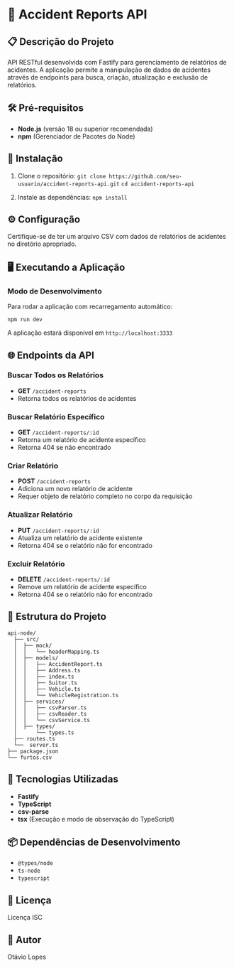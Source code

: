 # 🚨 Accident Reports API

## 📋 Descrição do Projeto

API RESTful desenvolvida com Fastify para gerenciamento de relatórios de acidentes. A aplicação permite a manipulação de dados de acidentes através de endpoints para busca, criação, atualização e exclusão de relatórios.

## 🛠️ Pré-requisitos

- **Node.js** (versão 18 ou superior recomendada)
- **npm** (Gerenciador de Pacotes do Node)

## 🚀 Instalação

1. Clone o repositório:
  `git clone https://github.com/seu-usuario/accident-reports-api.git`
  `cd accident-reports-api`

2. Instale as dependências:
  `npm install`

## ⚙️ Configuração

Certifique-se de ter um arquivo CSV com dados de relatórios de acidentes no diretório apropriado.

## 🖥️ Executando a Aplicação

### Modo de Desenvolvimento

Para rodar a aplicação com recarregamento automático:

`npm run dev`

A aplicação estará disponível em `http://localhost:3333`

## 🌐 Endpoints da API

### Buscar Todos os Relatórios
- **GET** `/accident-reports`
 - Retorna todos os relatórios de acidentes

### Buscar Relatório Específico
- **GET** `/accident-reports/:id`
 - Retorna um relatório de acidente específico
 - Retorna 404 se não encontrado

### Criar Relatório
- **POST** `/accident-reports`
 - Adiciona um novo relatório de acidente
 - Requer objeto de relatório completo no corpo da requisição

### Atualizar Relatório
- **PUT** `/accident-reports/:id`
 - Atualiza um relatório de acidente existente
 - Retorna 404 se o relatório não for encontrado

### Excluir Relatório
- **DELETE** `/accident-reports/:id`
 - Remove um relatório de acidente específico
 - Retorna 404 se o relatório não for encontrado

## 📂 Estrutura do Projeto
    api-node/
      ├── src/
      │  ├── mock/
      │  │   └── headerMapping.ts
      │  ├── models/
      │  │   ├── AccidentReport.ts
      │  │   ├── Address.ts
      │  │   ├── index.ts
      │  │   ├── Suitor.ts
      │  │   ├── Vehicle.ts
      │  │   └── VehicleRegistration.ts
      │  ├── services/
      │  │   ├── csvParser.ts
      │  │   ├── csvReader.ts
      │  │   └── csvService.ts
      │  ├── types/
      │      └── types.ts
      ├── routes.ts
      └──  server.ts
    ├── package.json
    └── furtos.csv
              
## 🧩 Tecnologias Utilizadas

- **Fastify**
- **TypeScript**
- **csv-parse**
- **tsx** (Execução e modo de observação do TypeScript)

## 📦 Dependências de Desenvolvimento

- `@types/node`
- `ts-node`
- `typescript`

## 📄 Licença

Licença ISC

## 👤 Autor

Otávio Lopes
